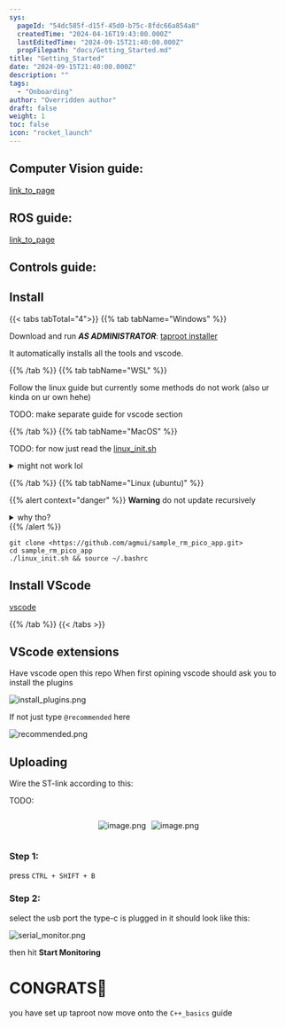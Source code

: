 ```yaml
---
sys:
  pageId: "54dc585f-d15f-45d0-b75c-8fdc66a854a8"
  createdTime: "2024-04-16T19:43:00.000Z"
  lastEditedTime: "2024-09-15T21:40:00.000Z"
  propFilepath: "docs/Getting_Started.md"
title: "Getting_Started"
date: "2024-09-15T21:40:00.000Z"
description: ""
tags:
  - "Onboarding"
author: "Overridden author"
draft: false
weight: 1
toc: false
icon: "rocket_launch"
---
```


## Computer Vision guide:

[link_to_page](86d45bc0-388b-4d26-8848-44f255f73d0e)

## ROS guide:

[link_to_page](3c76c1de-ec8f-46d6-8b0a-294005edc2d5)

## Controls guide:

## Install

{{< tabs tabTotal="4">}}
{{% tab tabName="Windows" %}}

Download and run _**AS ADMINISTRATOR**_: [taproot installer](https://github.com/Thornbots/TeachingFreshies/releases/tag/1.0)

It automatically installs all the tools and vscode.

{{% /tab %}}
{{% tab tabName="WSL" %}}

Follow the linux guide but currently some methods do not work (also ur kinda on ur own hehe)

TODO: make separate guide for vscode section

{{% /tab %}}
{{% tab tabName="MacOS" %}}

TODO: for now just read the [linux_init.sh](https://github.com/agmui/sample_rm_pico_app/blob/main/linux_init.sh)

<details>
<summary>might not work lol</summary>

`brew install libusb pkg-config`

Next install: [vscode](https://code.visualstudio.com/Download)

</details>

{{% /tab %}}
{{% tab tabName="Linux (ubuntu)" %}}

{{% alert context="danger" %}}
**Warning** do not update recursively
<details>
<summary>why tho?</summary>
There are some submodules that may go on for a while (like tinyusb) and I highly
recommend you don't need to get them.
If you want to see what submodules I update just look in `linux_init.sh`
</details>
{{% /alert %}}

```shell
git clone <https://github.com/agmui/sample_rm_pico_app.git>
cd sample_rm_pico_app
./linux_init.sh && source ~/.bashrc
```

## Install VScode

[vscode](https://code.visualstudio.com/Download)

{{% /tab %}}
{{< /tabs >}}

## VScode extensions

Have vscode open this repo
When first opining vscode should ask you to install the plugins

![install_plugins.png](https://prod-files-secure.s3.us-west-2.amazonaws.com/d518164a-d88e-44d1-a4ee-3adb3bd8bce0/89bd30f0-1825-4e77-867b-0a41ce370880/install_plugins.png?X-Amz-Algorithm=AWS4-HMAC-SHA256&X-Amz-Content-Sha256=UNSIGNED-PAYLOAD&X-Amz-Credential=ASIAZI2LB466V2XNPYAG%2F20250404%2Fus-west-2%2Fs3%2Faws4_request&X-Amz-Date=20250404T210659Z&X-Amz-Expires=3600&X-Amz-Security-Token=IQoJb3JpZ2luX2VjEKX%2F%2F%2F%2F%2F%2F%2F%2F%2F%2FwEaCXVzLXdlc3QtMiJHMEUCIETSRdWxue6f54LnZV0zEKcfKPfcgCjdWI%2FB5Sni9kohAiEAhS%2F4rL25DXxWrTrQlz59TgvLRlT6qtvrb586D56zz9Iq%2FwMIHhAAGgw2Mzc0MjMxODM4MDUiDNA58nNJYO18zkogaCrcAydPR3YaEu3WOMwoPY5QkokF3i759Hc0vc1Ly8OBXVTaU0L1%2BYZ5wCtyvexJWpIil36X5i%2F4QEszp32o4z7mIKQCb4Rlq5xNLFESjuiWAgNQuLyHosFbRIse1Ij990ku5a3kr7yzfLdhS3SMzfl%2BrgXVU6VD4%2FbVVEEfe1wugbVoc3CG0E70eEQoPE2lJ%2FAx5ra%2FIdpE4WZ3K5nA5UcMFEZG8aGBIezGMPd49Lo%2B1KDsUzNaV7wrx9VhXuPVirMU5ikjkfth2g54Q094uvLXv1LABuLSPUPi42pBNqmknnYX9t45mGjRUiYi7VKCTryYfl0QOC6SO%2F88ugMGG3llT0U%2Bf8XQD3t64mStFSjR271gmf%2BZcmkoZulJnvANlaRk005SAhpQTdGUlKeWiAdVxAOc8FRlYIa8SGofHKqBChfJUnCifP4CcpY2hHYGAOqgLYzsUDBgFehAK4UV01setSKshp6mMAnEX9RaYN9FVia4B33tJebTkYTfhoS4OVFxkbn%2BPJSerRnSrYr%2BkN7jSkY8V%2FTldVzApCCCwzX1GGBf1NgQ%2Bz998%2B8RophHY3DhD09hjWxrXTs7a49q9sVOqFfPD%2B5bTjfZzFCxXKb8sEq5FIDOGlUlxy%2F1n1PfMOiIwb8GOqUBtLt6Y2gfrJ%2BaWPszpDyfUJVeasOn%2Fg8O52VpHHtoanZQTstTpb3Fnyr9nOiuMAlNi3dHg5JXt4GCrDwzx1%2Ff7JQWWxOMxsb2Sm9mdbOsA1Sw2adqCn0Y%2F%2FdT0s1%2BpLIjksPjYuQXFUB%2FY%2FFbfHnP3%2BQuwGL8N5bw7Qn%2BLM2y0Dyu50lTkhPA958iflB0b6FALxgk9iEHi8HV71X%2FIM1tT2%2BDt6iF&X-Amz-Signature=11091a8a80ba09a18bff007931843266f44e09a2bebbe0f765172fdaa7906a51&X-Amz-SignedHeaders=host&x-id=GetObject)

If not just type `@recommended` here  

![recommended.png](https://prod-files-secure.s3.us-west-2.amazonaws.com/d518164a-d88e-44d1-a4ee-3adb3bd8bce0/61e661e9-5d85-4dfc-be0d-8d2097a5e793/recommended.png?X-Amz-Algorithm=AWS4-HMAC-SHA256&X-Amz-Content-Sha256=UNSIGNED-PAYLOAD&X-Amz-Credential=ASIAZI2LB466V2XNPYAG%2F20250404%2Fus-west-2%2Fs3%2Faws4_request&X-Amz-Date=20250404T210659Z&X-Amz-Expires=3600&X-Amz-Security-Token=IQoJb3JpZ2luX2VjEKX%2F%2F%2F%2F%2F%2F%2F%2F%2F%2FwEaCXVzLXdlc3QtMiJHMEUCIETSRdWxue6f54LnZV0zEKcfKPfcgCjdWI%2FB5Sni9kohAiEAhS%2F4rL25DXxWrTrQlz59TgvLRlT6qtvrb586D56zz9Iq%2FwMIHhAAGgw2Mzc0MjMxODM4MDUiDNA58nNJYO18zkogaCrcAydPR3YaEu3WOMwoPY5QkokF3i759Hc0vc1Ly8OBXVTaU0L1%2BYZ5wCtyvexJWpIil36X5i%2F4QEszp32o4z7mIKQCb4Rlq5xNLFESjuiWAgNQuLyHosFbRIse1Ij990ku5a3kr7yzfLdhS3SMzfl%2BrgXVU6VD4%2FbVVEEfe1wugbVoc3CG0E70eEQoPE2lJ%2FAx5ra%2FIdpE4WZ3K5nA5UcMFEZG8aGBIezGMPd49Lo%2B1KDsUzNaV7wrx9VhXuPVirMU5ikjkfth2g54Q094uvLXv1LABuLSPUPi42pBNqmknnYX9t45mGjRUiYi7VKCTryYfl0QOC6SO%2F88ugMGG3llT0U%2Bf8XQD3t64mStFSjR271gmf%2BZcmkoZulJnvANlaRk005SAhpQTdGUlKeWiAdVxAOc8FRlYIa8SGofHKqBChfJUnCifP4CcpY2hHYGAOqgLYzsUDBgFehAK4UV01setSKshp6mMAnEX9RaYN9FVia4B33tJebTkYTfhoS4OVFxkbn%2BPJSerRnSrYr%2BkN7jSkY8V%2FTldVzApCCCwzX1GGBf1NgQ%2Bz998%2B8RophHY3DhD09hjWxrXTs7a49q9sVOqFfPD%2B5bTjfZzFCxXKb8sEq5FIDOGlUlxy%2F1n1PfMOiIwb8GOqUBtLt6Y2gfrJ%2BaWPszpDyfUJVeasOn%2Fg8O52VpHHtoanZQTstTpb3Fnyr9nOiuMAlNi3dHg5JXt4GCrDwzx1%2Ff7JQWWxOMxsb2Sm9mdbOsA1Sw2adqCn0Y%2F%2FdT0s1%2BpLIjksPjYuQXFUB%2FY%2FFbfHnP3%2BQuwGL8N5bw7Qn%2BLM2y0Dyu50lTkhPA958iflB0b6FALxgk9iEHi8HV71X%2FIM1tT2%2BDt6iF&X-Amz-Signature=861201e4b10b25be1af2a7f1067d503c85d35d1e0ffc05a127643d737dc35dce&X-Amz-SignedHeaders=host&x-id=GetObject)

## Uploading

Wire the ST-link according to this:

TODO:

<div style="display: flex;flex-direction: row; column-gap:10px; max-width: 630px;justify-content: center;">
<div>

![image.png](https://prod-files-secure.s3.us-west-2.amazonaws.com/d518164a-d88e-44d1-a4ee-3adb3bd8bce0/210ecb78-1116-4d7b-b9b7-2292f66fa2c2/image.png?X-Amz-Algorithm=AWS4-HMAC-SHA256&X-Amz-Content-Sha256=UNSIGNED-PAYLOAD&X-Amz-Credential=ASIAZI2LB4666IUKTQGU%2F20250404%2Fus-west-2%2Fs3%2Faws4_request&X-Amz-Date=20250404T210702Z&X-Amz-Expires=3600&X-Amz-Security-Token=IQoJb3JpZ2luX2VjEKX%2F%2F%2F%2F%2F%2F%2F%2F%2F%2FwEaCXVzLXdlc3QtMiJHMEUCIQDagFsZjZ7eHJaoQZ2R7dovYgClP5yCmRgNpmy7%2BJI68AIgdLku1l6TzbOTDluUTn3PSWWTGqaoIEM0fs1yfpKDLqcq%2FwMIHhAAGgw2Mzc0MjMxODM4MDUiDAhGZ1W6xUep%2FG9VNSrcA3unzG2M7Qo4LNzIi8iMwsNiMiUboF41G5dBiHQSiCVWgNteL%2BZ7Cxf06hj86gY8ej3g%2FEGOl0NnkE9vB1%2BRssm5mvqvfFmVuMWtEtA7UVxUFuzqC0SGZ114Qd7upeIWek04iLOvMLOPtS2rLPxbK1wJvakIk7L3tO8ZcvD%2BJTF%2FkGCFxGkUKTcMxK2g86X7nGEbHGJ5NYWefp6TUyX0lXkvLw%2FqBDUNWbJeEbCxoJBf4AlGlZCtaehm1qNtu%2B4H%2BfSfUcPTyQy6KTlJNe%2BxPItdr2Iu2FLDNb79I3YUb13Y3zsyw%2Fz%2Fsr8o5mf6PsEdO1UgOrukytSqJpa3DP0UE3aZxIot6WF7b14P%2BnGm3EsVSlydDUHIgR6Y6NQMz4r00krfpNvp1iyyFUEdpjFkkzcimn0Mqu%2B4ve%2FQ3fUeC%2Buu033eVAZxAy0B3GFBkx0i%2F%2BpzLZVi%2BqvlEFO13KK5EK%2Br%2F4LZq07iXyTtFE0CndH3LqerWQUNXu6dM6xwvvQJVwQdEY%2B%2FsNVJOJsWAkrNykL9nbgXT6f%2BYjCkMewvesypCvSb375wIxEGGeulrbcdH8aJ8ZcX1oXhawHqUnacd04udtEXTaoz%2BYWA8%2BmdDbobL6GMZC20QAJCk6LgMJ6Iwb8GOqUB9jB7VUGcaJCnsvAuOY%2FC9Rwp9LLvDqURaYEHMAyW3%2F%2Fww0PTxr%2FKmaVSH2b06H8I9Gf5p%2BvtB0GTdgfy%2B0fKADY2qlHda4Q7VYmxH%2Fq%2FfMXUUgprNVB9SZXbEu24qtyRCSpV4B9AOGBtpAKz%2FzS6gnQOSBv61K9soKDWFg%2BIpvqdWYqQtP2xhbriizOuOVxQFCbxe0WuO9XyoxkTRp0%2Brh0cyvqi&X-Amz-Signature=0a8f3d70d860643a7048e2cf337d38a9fccad041a316814421a0a413c673cf62&X-Amz-SignedHeaders=host&x-id=GetObject)

</div>
<div>

![image.png](https://prod-files-secure.s3.us-west-2.amazonaws.com/d518164a-d88e-44d1-a4ee-3adb3bd8bce0/33a0fd0f-8ca6-4a86-8e09-26e95ded1fff/image.png?X-Amz-Algorithm=AWS4-HMAC-SHA256&X-Amz-Content-Sha256=UNSIGNED-PAYLOAD&X-Amz-Credential=ASIAZI2LB4666P6CL2EL%2F20250404%2Fus-west-2%2Fs3%2Faws4_request&X-Amz-Date=20250404T210702Z&X-Amz-Expires=3600&X-Amz-Security-Token=IQoJb3JpZ2luX2VjEKX%2F%2F%2F%2F%2F%2F%2F%2F%2F%2FwEaCXVzLXdlc3QtMiJGMEQCIDZZUV7Sj6SBl2pEW15p2foow8HryBcpAQXF%2BmeiVYEAAiAmTT06WnsRmt2IZzqTOqRVkUrjSzRBingAvHVE%2BlQDwyr%2FAwgeEAAaDDYzNzQyMzE4MzgwNSIM%2FmmrXLifR%2Fdl%2BhVxKtwDwvJW0CBrqMNa3SIR32nOe3uS0AkgZbHHdNDWdF%2B%2BRTG8nT9gtwsAN9KRTAsbPR2OWTPfpqVQVXCQF12leIaGA9rCSgcnPusMZwBKYMEYQ7HuMq4Q8CmJ3JFLS9dozJ4catPznmwgNlLEwSoacHxIrs%2BprQ6xY%2FltpZZ2vZ6zfYQ%2B%2FsiMp0xk8m4LqXaR4XaTgEtID6G6mc75VYpC5zJXJTZswKbiiJShSJkyABaz0UY1VcAUfnDZ0l4ehmcUlb8Eg6NRvQKRpN6HMkdOW8wpQPHmop5HW1zJHw92M73RCPw2%2BRjSjI%2BGXE%2BaEl3xziilIaHObzdKnE0M0xw6vZ%2FzoG8ERd5n3kytFq90YFgvK4XItpDJx2udGYkHWtqRMsIHWCIjhHpZQA2RIpGiKYIQP3uSMEZTeWwENYpK0Jb46EcR5%2BiZrGvv%2Fv3xHJzrHhsiyC0HOBAWIk883cDH1HYzidyxezCfVzoau1mujvlIp%2FD1FKczK%2B6CvgmQEa%2FZra%2Btf%2BMXlVmMJwRzNLr0bTKxtxlIO8nO0%2FNBKmANUAQvklBxfckq5RhPz6974VCyV3rlfCAlB5a4ytJjMvAM0UMBedTY8oT2OVfeR8XEJ05rTi488QtrEoAJizNuXicw5YjBvwY6pgGfC3ZnvGcQdjr4pj3%2FL%2Bk4QBPiSsQzw2Tu38NbK6neUlytVMlqhGFv47bDdh6QcVV%2F1o3TdbyXOo896MCVuoC4rtkIT%2F0Bb6l%2FtvldY4hecjoSzVfYxC9dXzcVGqROi8p0fhg4OIS3%2BHbf4HuLGBn5DqXmtzv4r7AazNWB80dm6wJ7NOT79r0ICY2uGfZUUTSBniJyjjEExCe6%2F2v8Mp6DOLLnjlch&X-Amz-Signature=860e70f31b6c4a09f110f0e78c31137dd650e640a7be429368cd2889ff1547b7&X-Amz-SignedHeaders=host&x-id=GetObject)

</div>
</div>

### Step 1:

press `CTRL + SHIFT + B`

### Step 2:

select the usb port the type-c is plugged in it should look like this:

![serial_monitor.png](https://prod-files-secure.s3.us-west-2.amazonaws.com/d518164a-d88e-44d1-a4ee-3adb3bd8bce0/f03f4774-05d4-4393-b6a0-d5efb6d315ab/serial_monitor.png?X-Amz-Algorithm=AWS4-HMAC-SHA256&X-Amz-Content-Sha256=UNSIGNED-PAYLOAD&X-Amz-Credential=ASIAZI2LB466V2XNPYAG%2F20250404%2Fus-west-2%2Fs3%2Faws4_request&X-Amz-Date=20250404T210659Z&X-Amz-Expires=3600&X-Amz-Security-Token=IQoJb3JpZ2luX2VjEKX%2F%2F%2F%2F%2F%2F%2F%2F%2F%2FwEaCXVzLXdlc3QtMiJHMEUCIETSRdWxue6f54LnZV0zEKcfKPfcgCjdWI%2FB5Sni9kohAiEAhS%2F4rL25DXxWrTrQlz59TgvLRlT6qtvrb586D56zz9Iq%2FwMIHhAAGgw2Mzc0MjMxODM4MDUiDNA58nNJYO18zkogaCrcAydPR3YaEu3WOMwoPY5QkokF3i759Hc0vc1Ly8OBXVTaU0L1%2BYZ5wCtyvexJWpIil36X5i%2F4QEszp32o4z7mIKQCb4Rlq5xNLFESjuiWAgNQuLyHosFbRIse1Ij990ku5a3kr7yzfLdhS3SMzfl%2BrgXVU6VD4%2FbVVEEfe1wugbVoc3CG0E70eEQoPE2lJ%2FAx5ra%2FIdpE4WZ3K5nA5UcMFEZG8aGBIezGMPd49Lo%2B1KDsUzNaV7wrx9VhXuPVirMU5ikjkfth2g54Q094uvLXv1LABuLSPUPi42pBNqmknnYX9t45mGjRUiYi7VKCTryYfl0QOC6SO%2F88ugMGG3llT0U%2Bf8XQD3t64mStFSjR271gmf%2BZcmkoZulJnvANlaRk005SAhpQTdGUlKeWiAdVxAOc8FRlYIa8SGofHKqBChfJUnCifP4CcpY2hHYGAOqgLYzsUDBgFehAK4UV01setSKshp6mMAnEX9RaYN9FVia4B33tJebTkYTfhoS4OVFxkbn%2BPJSerRnSrYr%2BkN7jSkY8V%2FTldVzApCCCwzX1GGBf1NgQ%2Bz998%2B8RophHY3DhD09hjWxrXTs7a49q9sVOqFfPD%2B5bTjfZzFCxXKb8sEq5FIDOGlUlxy%2F1n1PfMOiIwb8GOqUBtLt6Y2gfrJ%2BaWPszpDyfUJVeasOn%2Fg8O52VpHHtoanZQTstTpb3Fnyr9nOiuMAlNi3dHg5JXt4GCrDwzx1%2Ff7JQWWxOMxsb2Sm9mdbOsA1Sw2adqCn0Y%2F%2FdT0s1%2BpLIjksPjYuQXFUB%2FY%2FFbfHnP3%2BQuwGL8N5bw7Qn%2BLM2y0Dyu50lTkhPA958iflB0b6FALxgk9iEHi8HV71X%2FIM1tT2%2BDt6iF&X-Amz-Signature=e8a0743ac70c13a4c87c54e4eab5fa45e039320ec4a693378236db262a66e4f0&X-Amz-SignedHeaders=host&x-id=GetObject)

then hit **Start Monitoring**

# CONGRATS🎉

you have set up taproot now move onto the `C++_basics` guide
